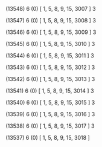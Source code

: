 (13548) 6 (0) [ 1, 5, 8, 9, 15, 3007 ] 3 


(13547) 6 (0) [ 1, 5, 8, 9, 15, 3008 ] 3 


(13546) 6 (0) [ 1, 5, 8, 9, 15, 3009 ] 3 


(13545) 6 (0) [ 1, 5, 8, 9, 15, 3010 ] 3 


(13544) 6 (0) [ 1, 5, 8, 9, 15, 3011 ] 3 


(13543) 6 (0) [ 1, 5, 8, 9, 15, 3012 ] 3 


(13542) 6 (0) [ 1, 5, 8, 9, 15, 3013 ] 3 


(13541) 6 (0) [ 1, 5, 8, 9, 15, 3014 ] 3 


(13540) 6 (0) [ 1, 5, 8, 9, 15, 3015 ] 3 


(13539) 6 (0) [ 1, 5, 8, 9, 15, 3016 ] 3 


(13538) 6 (0) [ 1, 5, 8, 9, 15, 3017 ] 3 


(13537) 6 (0) [ 1, 5, 8, 9, 15, 3018 ]  

